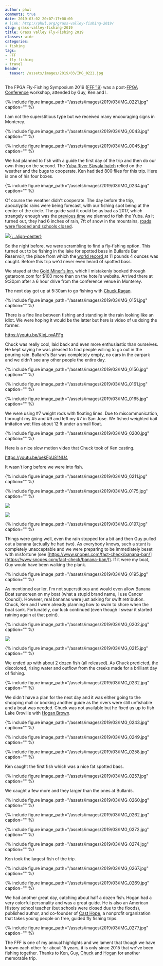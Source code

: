 ```yaml
---
author: phwl
comments: true
date: 2019-03-02 20:07:17+00:00
# link: http://phwl.org/grass-valley-fishing-2019/
slug: grass-valley-fishing-2019
title: Grass Valley Fly-Fishing 2019
classes: wide
categories:
- fishing
tags:
- FFF
- fly-fishing
- travel
header:
  teaser: /assets/images/2019/03/IMG_0221.jpg
---
```





The FPGA Fly-Fishing Symposium 2019 ([FFF'19](http://phwl.org/category/hobbies/fishing/fff/)) was a post-[FPGA Conference](http://isfpga.org/) workshop, attended by Guy, Ken and I.





{% include figure image_path="/assets/images/2019/03/IMG_0221.jpg" caption="" %}



<!-- more -->





I am not the superstitious type but we received many encouraging signs in Monterey.





{% include figure image_path="/assets/images/2019/03/IMG_0043.jpg" caption="" %}



{% include figure image_path="/assets/images/2019/03/IMG_0045.jpg" caption="" %}





We had planned to fish with a guide the first day of the trip and then do our own thing on the second. The [Yuba River Skwala hatch](http://flyfishingtraditions.blogspot.com/2010/01/patterns-yuba-skwala-stone.html) relied on the weather and the bugs to cooperate. Ken had tied 800 flies for this trip. Here is one of his four boxes.





{% include figure image_path="/assets/images/2019/03/IMG_0234.jpg" caption="" %}





Of course the weather didn't cooperate. The day before the trip, apocalyptic rains were being forecast, with our fishing spot being at the center of the circle. The guide said it could be as bad as 2017, which strangely enough was the [previous time](http://phwl.org/trinity-river-2017/) we planned to fish the Yuba. As it turned out, they had 6 inches of rain, 7ft of snow in the mountains, [roads were flooded and schools closed](http://www.capradio.org/articles/2019/02/26/storm-slams-western-us-raises-flood-fears-to-california/).





[![](https://pbs.twimg.com/media/D0YS1luWsAAreZH.jpg){: .align-center}](https://pbs.twimg.com/media/D0YS1luWsAAreZH.jpg)





So the night before, we were scrambling to find a fly-fishing option. This turned out to be fishing in the lake for spotted bass in Bullards Bar Reservoir, the place from which the [world record ](http://www.gameandfishmag.com/editorial/world-record-spotted-bass-certified-by-igfa/192556)at 11 pounds 4 ounces was caught. Before this trip we'd never even heard of spotted bass.







We stayed at the [Gold Miner's Inn](http://www.goldminersinn.com/), which I mistakenly booked through getaroom.com for $100 more than on the hotel's website. Arrived there at 9:30pm after a 6 hour drive from the conference venue in Monterey.







The next day got up at 5:30am to go fishing with [Chuck Ragan](http://www.crflyfishing.com/).





{% include figure image_path="/assets/images/2019/03/IMG_0151.jpg" caption="" %}





There is a fine line between fishing and standing in the rain looking like an idiot. We were hoping it would be the latter but here is video of us doing the former.








https://youtu.be/Kiej_pvAFFg








Chuck was really cool, laid back and even more enthusiastic than ourselves. He kept saying he was pleased to find people willing to go out in the pouring rain. Bullard's Bar was completely empty, no cars in the carpark and we didn't see any other people the entire day.





{% include figure image_path="/assets/images/2019/03/IMG_0156.jpg" caption="" %}



{% include figure image_path="/assets/images/2019/03/IMG_0161.jpg" caption="" %}



{% include figure image_path="/assets/images/2019/03/IMG_0165.jpg" caption="" %}





We were using #7 weight rods with floating lines. Due to miscommunication, I brought my #5 and #9 and left my #7 in San Jose. We fished weighted bait imitation wet flies about 12 ft under a small float.





{% include figure image_path="/assets/images/2019/03/IMG_0200.jpg" caption="" %}





Here is a nice slow motion video that Chuck took of Ken casting.








https://youtu.be/oekFpU81NU4














It wasn't long before we were into fish.





{% include figure image_path="/assets/images/2019/03/IMG_0211.jpg" caption="" %}



{% include figure image_path="/assets/images/2019/03/IMG_0175.jpg" caption="" %}



![](/assets/images/2019/03/IMG_5952.jpg)



![](/assets/images/2019/03/IMG_5956.jpg)



{% include figure image_path="/assets/images/2019/03/IMG_0197.jpg" caption="" %}





Things were going well, even the rain stopped for a bit and then Guy pulled out a banana (actually he had two). As everybody knows, such a stunt is completely unacceptable and we were preparing to be immediately beset with misfortune (see [https://www.snopes.com/fact-check/banana-ban/](https://www.snopes.com/fact-check/banana-ban/)). If it were my boat, Guy would have been walking the plank.





{% include figure image_path="/assets/images/2019/03/IMG_0195.jpg" caption="" %}





As mentioned earlier, I'm not superstitious and would even allow Banana Boat sunscreen on my boat (what a stupid brand name, I use Cancer Council). However, real bananas were just asking for swift retribution. Chuck, Ken and I were already planning how to swim to shore when the boat sank. Fortunately, our luck continued (even though I swear it started raining again at that point).





{% include figure image_path="/assets/images/2019/03/IMG_0202.jpg" caption="" %}



![](/assets/images/2019/03/IMG_5959.jpg)



{% include figure image_path="/assets/images/2019/03/IMG_0215.jpg" caption="" %}





We ended up with about 2 dozen fish (all released). As Chuck predicted, the discolored, rising water and outflow from the creeks made for a brilliant day of fishing.





{% include figure image_path="/assets/images/2019/03/IMG_0232.jpg" caption="" %}





We didn't have a plan for the next day and it was either going to the shopping mall or booking another guide as the rivers were still unfishable and a boat was needed. Chuck was not available but he fixed us up to fish Lake Oroville with [Hogan Brown](http://www.hgbflyfishing.com/).





{% include figure image_path="/assets/images/2019/03/IMG_0243.jpg" caption="" %}



{% include figure image_path="/assets/images/2019/03/IMG_0249.jpg" caption="" %}



{% include figure image_path="/assets/images/2019/03/IMG_0258.jpg" caption="" %}





Ken caught the first fish which was a nice fat spotted bass.





{% include figure image_path="/assets/images/2019/03/IMG_0257.jpg" caption="" %}





We caught a few more and they larger than the ones at Bullards.





{% include figure image_path="/assets/images/2019/03/IMG_0260.jpg" caption="" %}



{% include figure image_path="/assets/images/2019/03/IMG_0262.jpg" caption="" %}



{% include figure image_path="/assets/images/2019/03/IMG_0272.jpg" caption="" %}



{% include figure image_path="/assets/images/2019/03/IMG_0274.jpg" caption="" %}





Ken took the largest fish of the trip.





{% include figure image_path="/assets/images/2019/03/IMG_0267.jpg" caption="" %}



{% include figure image_path="/assets/images/2019/03/IMG_0269.jpg" caption="" %}





We had another great day, catching about half a dozen fish. Hogan had a very colorful personality and was a great guide. He is also an American History school teacher (but schools were closed due to the floods), published author, and co-founder of [Cast Hope](https://www.casthope.org/), a nonprofit organization that takes young people on free, guided fly fishing trips.





{% include figure image_path="/assets/images/2019/03/IMG_0277.jpg" caption="" %}





The FFF is one of my annual highlights and we lament that though we have known each other for about 15 years, it is only since 2015 that we've been fishing together. Thanks to Ken, Guy, [Chuck](http://www.crflyfishing.com/) and [Hogan](http://www.hgbflyfishing.com/) for another memorable trip.



